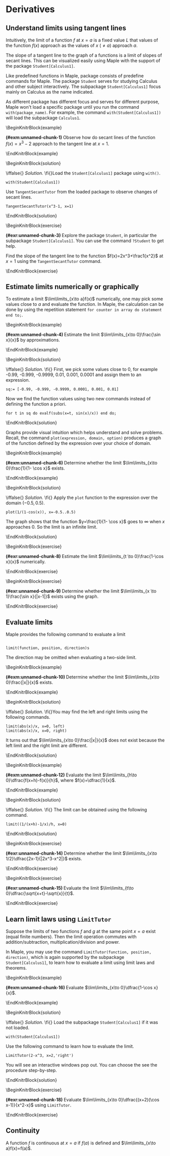 # Derivatives

## Understand limits using tangent lines

Intuitively, the limit of a function $f$ at $x=a$ is a fixed value $L$ that values of the function $f(x)$ approach as the values of $x$ $(\ne a)$ approach $a$.

The slope of a tangent line to the graph of a functions is a limit of slopes of secant lines. This can be visualized easily using Maple with the support of the package `Student[Calculus1]`.

Like predefined functions in Maple, package consists of predefine commands for Maple. The package `Student` serves for studying Calculus and other subject interactively. The subpackage `Student[Calculus1]` focus mainly on Calculus as the name indicated.

As different package has different focus and serves for different purpose, Maple won't load a specific package until you run the command `with(package_name)`. For example, the command
`with(Student[Calculus1])` will load the subpackage `Calculus1`.

\BeginKnitrBlock{example}<div class="example"><span class="example" id="exm:unnamed-chunk-1"><strong>(\#exm:unnamed-chunk-1) </strong></span>
Observe how do secant lines of the function  $f(x)=x^3-2$ approach to the tangent line at $x=1$.
</div>\EndKnitrBlock{example}

\BeginKnitrBlock{solution}<div class="solution">\iffalse{} <span class="solution"><em>Solution. </em></span>  \fi{}Load the `Student[Calculus1]` package using `with()`.

    with(Student[Calculus1])

Use `TangentSecantTutor` from the loaded package to observe changes of secant lines.

    TangentSecantTutor(x^3-1, x=1)
</div>\EndKnitrBlock{solution}

\BeginKnitrBlock{exercise}<div class="exercise"><span class="exercise" id="exr:unnamed-chunk-3"><strong>(\#exr:unnamed-chunk-3) </strong></span>
Explore the package `Student`, in particular the subpackage `Student[Calculus1]`.
You can use the command `?Student` to get help.

Find the slope of the tangent line to the function $f(x)=2x^3+\frac1{x^2}$ at $x=1$ using the `TangentSecantTutor` command.
</div>\EndKnitrBlock{exercise}

## Estimate limits numerically or graphically

To estimate a limit $\lim\limits_{x\to a}f(x)$ numerically, one may pick some values close to $a$ and evaluate the function. In Maple, the calculation can be done by using the repetition statement `for counter in array do statement end to;`.

\BeginKnitrBlock{example}<div class="example"><span class="example" id="exm:unnamed-chunk-4"><strong>(\#exm:unnamed-chunk-4) </strong></span>
Estimate the limit $\lim\limits_{x\to 0}\frac{\sin x}{x}$ by approximations.
</div>\EndKnitrBlock{example}

\BeginKnitrBlock{solution}<div class="solution">\iffalse{} <span class="solution"><em>Solution. </em></span>  \fi{}
First, we pick some values close to 0, for example -0.99, -0.999, -0.9999, 0.01, 0.001, 0.0001 and assign them to an expression.

    sq:= [-0.99, -0.999, -0.9999, 0.0001, 0.001, 0.01]

Now we find the function values using two new commands instead of defining the function a priori.

    for t in sq do evalf(subs(x=t, sin(x)/x)) end do;
</div>\EndKnitrBlock{solution}

Graphs provide visual intuition which helps understand and solve problems. Recall, the command `plot(expression, domain, option)` produces a graph of the function defined by the expression over your choice of domain.

\BeginKnitrBlock{example}<div class="example"><span class="example" id="exm:unnamed-chunk-6"><strong>(\#exm:unnamed-chunk-6) </strong></span>
Determine whether the limit $\lim\limits_{x\to 0}\frac{1}{1- \cos x}$ exists.
</div>\EndKnitrBlock{example}

\BeginKnitrBlock{solution}<div class="solution">\iffalse{} <span class="solution"><em>Solution. </em></span>  \fi{}
Apply the `plot` function to the expression over the domain $(-0.5, 0.5)$.

    plot(1/(1-cos(x)), x=-0.5..0.5)

The graph shows that the function $y=\frac{1}{1- \cos x}$ goes to $\infty$ when $x$ approaches $0$. So the limit is an infinite limit.
</div>\EndKnitrBlock{solution}

\BeginKnitrBlock{exercise}<div class="exercise"><span class="exercise" id="exr:unnamed-chunk-8"><strong>(\#exr:unnamed-chunk-8) </strong></span>
Estimate the limit $\lim\limits_{t \to 0}\frac{1-\cos x}{x}$ numerically.
</div>\EndKnitrBlock{exercise}

\BeginKnitrBlock{exercise}<div class="exercise"><span class="exercise" id="exr:unnamed-chunk-9"><strong>(\#exr:unnamed-chunk-9) </strong></span>
Determine whether the limit $\lim\limits_{x \to 1}\frac{\sin x}{|x-1|}$ exists using the graph.
</div>\EndKnitrBlock{exercise}

## Evaluate limits

Maple provides the following command to evaluate a limit

```

limit(function, position, direction)s

```

The direction may be omitted when evaluating a two-side limit.

\BeginKnitrBlock{example}<div class="example"><span class="example" id="exm:unnamed-chunk-10"><strong>(\#exm:unnamed-chunk-10) </strong></span>
Determine whether the limit $\lim\limits_{x\to 0}\frac{|x|}{x}$ exists.
</div>\EndKnitrBlock{example}

\BeginKnitrBlock{solution}<div class="solution">\iffalse{} <span class="solution"><em>Solution. </em></span>  \fi{}You may find the left and right limits using the following commands.

    limit(abs(x)/x, x=0, left)
    limit(abs(x)/x, x=0, right)

It turns out that $\lim\limits_{x\to 0}\frac{|x|}{x}$ does not exist because the left limit and the right limit are different.
</div>\EndKnitrBlock{solution}

\BeginKnitrBlock{example}<div class="example"><span class="example" id="exm:unnamed-chunk-12"><strong>(\#exm:unnamed-chunk-12) </strong></span>
Evaluate the limit $\lim\limits_{h\to 0}\dfrac{f(x+h)-f(x)}{h}$, where $f(x)=\dfrac{1}{x}$.
</div>\EndKnitrBlock{example}

\BeginKnitrBlock{solution}<div class="solution">\iffalse{} <span class="solution"><em>Solution. </em></span>  \fi{}
The limit can be obtained using the following command.

    limit((1/(x+h)-1/x)/h, x=0)
</div>\EndKnitrBlock{solution}

\BeginKnitrBlock{exercise}<div class="exercise"><span class="exercise" id="exr:unnamed-chunk-14"><strong>(\#exr:unnamed-chunk-14) </strong></span>
Determine whether the limit $\lim\limits_{x\to 1/2}\dfrac{2x-1}{|2x^3-x^2|}$ exists.
</div>\EndKnitrBlock{exercise}

\BeginKnitrBlock{exercise}<div class="exercise"><span class="exercise" id="exr:unnamed-chunk-15"><strong>(\#exr:unnamed-chunk-15) </strong></span>
Evaluate the limit $\lim\limits_{t\to 0}\dfrac{\sqrt{x+t}-\sqrt{x}}{t}$.
</div>\EndKnitrBlock{exercise}

## Learn limit laws using `LimitTutor`

Suppose the limits of two functions $f$ and $g$ at the same point $x=a$ exist (equal finite numbers). Then the limit operation commutes with addition/subtraction, multiplication/division and power.

In Maple, you may use the command `LimitTutor(function, position, direction)`, which is again supported by the subpackage `Student[Calculus1]`,  to learn how to evaluate a limit using limit laws and theorems.

\BeginKnitrBlock{example}<div class="example"><span class="example" id="exm:unnamed-chunk-16"><strong>(\#exm:unnamed-chunk-16) </strong></span>
Evaluate $\lim\limits_{x\to 0}\dfrac{1-\cos x}{x}$.
</div>\EndKnitrBlock{example}

\BeginKnitrBlock{solution}<div class="solution">\iffalse{} <span class="solution"><em>Solution. </em></span>  \fi{}
Load the subpackage `Student[Calculus1]` if it was not loaded.

    with(Student[Calculus1])

Use the following command to learn how to evaluate the limit.

    LimitTutor(2-x^3, x=2,'right')

You will see an interactive windows pop out.  You can choose the see the procedure step-by-step.
</div>\EndKnitrBlock{solution}

\BeginKnitrBlock{exercise}<div class="exercise"><span class="exercise" id="exr:unnamed-chunk-18"><strong>(\#exr:unnamed-chunk-18) </strong></span>
Evaluate $\lim\limits_{x\to 0}\dfrac{(x+2)(\cos x-1)}{x^2-x}$ using `LimitTutor`.
</div>\EndKnitrBlock{exercise}

## Continuity

A function $f$ is continuous at $x=a$ if $f(a)$ is defined and $\lim\limits_{x\to a}f(x)=f(a)$.
